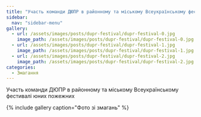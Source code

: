 ```yaml
---
title: "Участь команди ДЮПР в районному та міському Всеукраїнському фестивалі юних пожежних"
sidebar:
  nav: "sidebar-menu"
gallery:
  - url: /assets/images/posts/dupr-festival/dupr-festival-0.jpg
    image_path: /assets/images/posts/dupr-festival/dupr-festival-0.jpg
  - url: /assets/images/posts/dupr-festival/dupr-festival-1.jpg
    image_path: /assets/images/posts/dupr-festival/dupr-festival-1.jpg
  - url: /assets/images/posts/dupr-festival/dupr-festival-2.jpg
    image_path: /assets/images/posts/dupr-festival/dupr-festival-2.jpg
categories:
  - Змагання
---
```


Участь команди ДЮПР в районному та міському Всеукраїнському фестивалі юних пожежних

{% include gallery caption="Фото зі змагань" %}

